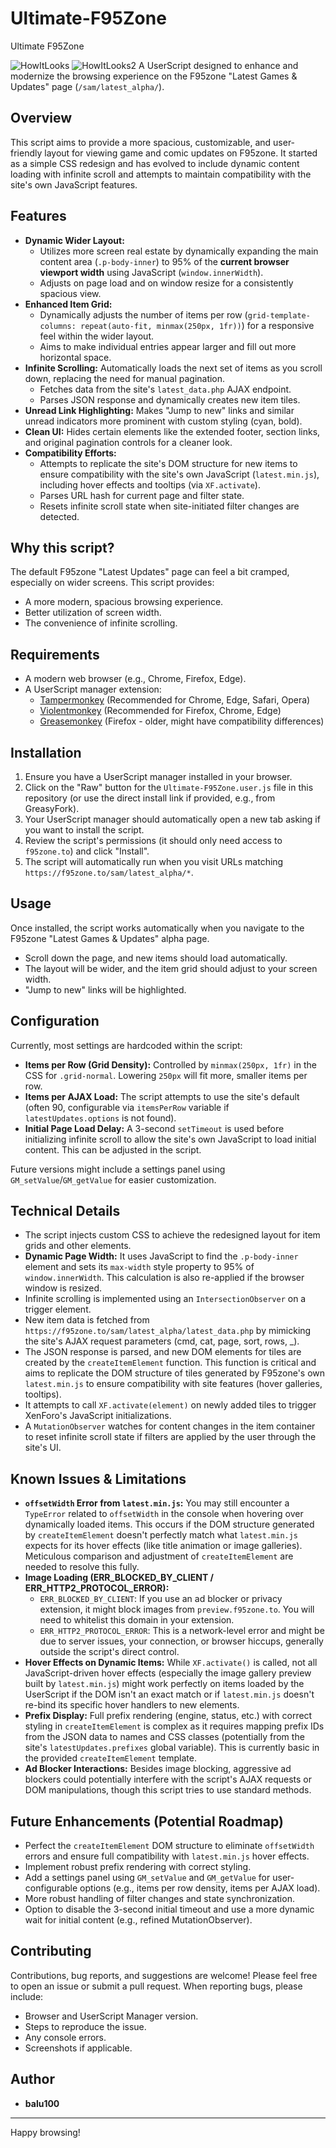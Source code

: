 # Ultimate-F95Zone
Ultimate F95Zone

![HowItLooks](List.jpg)
![HowItLooks2](Game.jpg)
A UserScript designed to enhance and modernize the browsing experience on the F95zone "Latest Games & Updates" page (`/sam/latest_alpha/`).

## Overview

This script aims to provide a more spacious, customizable, and user-friendly layout for viewing game and comic updates on F95zone. It started as a simple CSS redesign and has evolved to include dynamic content loading with infinite scroll and attempts to maintain compatibility with the site's own JavaScript features.

## Features

*   **Dynamic Wider Layout:**
    *   Utilizes more screen real estate by dynamically expanding the main content area (`.p-body-inner`) to 95% of the **current browser viewport width** using JavaScript (`window.innerWidth`).
    *   Adjusts on page load and on window resize for a consistently spacious view.
*   **Enhanced Item Grid:**
    *   Dynamically adjusts the number of items per row (`grid-template-columns: repeat(auto-fit, minmax(250px, 1fr))`) for a responsive feel within the wider layout.
    *   Aims to make individual entries appear larger and fill out more horizontal space.
*   **Infinite Scrolling:** Automatically loads the next set of items as you scroll down, replacing the need for manual pagination.
    *   Fetches data from the site's `latest_data.php` AJAX endpoint.
    *   Parses JSON response and dynamically creates new item tiles.
*   **Unread Link Highlighting:** Makes "Jump to new" links and similar unread indicators more prominent with custom styling (cyan, bold).
*   **Clean UI:** Hides certain elements like the extended footer, section links, and original pagination controls for a cleaner look.
*   **Compatibility Efforts:**
    *   Attempts to replicate the site's DOM structure for new items to ensure compatibility with the site's own JavaScript (`latest.min.js`), including hover effects and tooltips (via `XF.activate`).
    *   Parses URL hash for current page and filter state.
    *   Resets infinite scroll state when site-initiated filter changes are detected.

## Why this script?

The default F95zone "Latest Updates" page can feel a bit cramped, especially on wider screens. This script provides:
*   A more modern, spacious browsing experience.
*   Better utilization of screen width.
*   The convenience of infinite scrolling.

## Requirements

*   A modern web browser (e.g., Chrome, Firefox, Edge).
*   A UserScript manager extension:
    *   [Tampermonkey](https://www.tampermonkey.net/) (Recommended for Chrome, Edge, Safari, Opera)
    *   [Violentmonkey](https://violentmonkey.github.io/) (Recommended for Firefox, Chrome, Edge)
    *   [Greasemonkey](https://www.greasespot.net/) (Firefox - older, might have compatibility differences)

## Installation

1.  Ensure you have a UserScript manager installed in your browser.
2.  Click on the "Raw" button for the `Ultimate-F95Zone.user.js` file in this repository (or use the direct install link if provided, e.g., from GreasyFork).
3.  Your UserScript manager should automatically open a new tab asking if you want to install the script.
4.  Review the script's permissions (it should only need access to `f95zone.to`) and click "Install".
5.  The script will automatically run when you visit URLs matching `https://f95zone.to/sam/latest_alpha/*`.

## Usage

Once installed, the script works automatically when you navigate to the F95zone "Latest Games & Updates" alpha page.
*   Scroll down the page, and new items should load automatically.
*   The layout will be wider, and the item grid should adjust to your screen width.
*   "Jump to new" links will be highlighted.

## Configuration

Currently, most settings are hardcoded within the script:

*   **Items per Row (Grid Density):** Controlled by `minmax(250px, 1fr)` in the CSS for `.grid-normal`. Lowering `250px` will fit more, smaller items per row.
*   **Items per AJAX Load:** The script attempts to use the site's default (often 90, configurable via `itemsPerRow` variable if `latestUpdates.options` is not found).
*   **Initial Page Load Delay:** A 3-second `setTimeout` is used before initializing infinite scroll to allow the site's own JavaScript to load initial content. This can be adjusted in the script.

Future versions might include a settings panel using `GM_setValue`/`GM_getValue` for easier customization.

## Technical Details

*   The script injects custom CSS to achieve the redesigned layout for item grids and other elements.
*   **Dynamic Page Width:** It uses JavaScript to find the `.p-body-inner` element and sets its `max-width` style property to 95% of `window.innerWidth`. This calculation is also re-applied if the browser window is resized.
*   Infinite scrolling is implemented using an `IntersectionObserver` on a trigger element.
*   New item data is fetched from `https://f95zone.to/sam/latest_alpha/latest_data.php` by mimicking the site's AJAX request parameters (cmd, cat, page, sort, rows, _).
*   The JSON response is parsed, and new DOM elements for tiles are created by the `createItemElement` function. This function is critical and aims to replicate the DOM structure of tiles generated by F95zone's own `latest.min.js` to ensure compatibility with site features (hover galleries, tooltips).
*   It attempts to call `XF.activate(element)` on newly added tiles to trigger XenForo's JavaScript initializations.
*   A `MutationObserver` watches for content changes in the item container to reset infinite scroll state if filters are applied by the user through the site's UI.

## Known Issues & Limitations

*   **`offsetWidth` Error from `latest.min.js`:** You may still encounter a `TypeError` related to `offsetWidth` in the console when hovering over dynamically loaded items. This occurs if the DOM structure generated by `createItemElement` doesn't perfectly match what `latest.min.js` expects for its hover effects (like title animation or image galleries). Meticulous comparison and adjustment of `createItemElement` are needed to resolve this fully.
*   **Image Loading (ERR_BLOCKED_BY_CLIENT / ERR_HTTP2_PROTOCOL_ERROR):**
    *   `ERR_BLOCKED_BY_CLIENT`: If you use an ad blocker or privacy extension, it might block images from `preview.f95zone.to`. You will need to whitelist this domain in your extension.
    *   `ERR_HTTP2_PROTOCOL_ERROR`: This is a network-level error and might be due to server issues, your connection, or browser hiccups, generally outside the script's direct control.
*   **Hover Effects on Dynamic Items:** While `XF.activate()` is called, not all JavaScript-driven hover effects (especially the image gallery preview built by `latest.min.js`) might work perfectly on items loaded by the UserScript if the DOM isn't an exact match or if `latest.min.js` doesn't re-bind its specific hover handlers to new elements.
*   **Prefix Display:** Full prefix rendering (engine, status, etc.) with correct styling in `createItemElement` is complex as it requires mapping prefix IDs from the JSON data to names and CSS classes (potentially from the site's `latestUpdates.prefixes` global variable). This is currently basic in the provided `createItemElement` template.
*   **Ad Blocker Interactions:** Besides image blocking, aggressive ad blockers could potentially interfere with the script's AJAX requests or DOM manipulations, though this script tries to use standard methods.

## Future Enhancements (Potential Roadmap)

*   Perfect the `createItemElement` DOM structure to eliminate `offsetWidth` errors and ensure full compatibility with `latest.min.js` hover effects.
*   Implement robust prefix rendering with correct styling.
*   Add a settings panel using `GM_setValue` and `GM_getValue` for user-configurable options (e.g., items per row density, items per AJAX load).
*   More robust handling of filter changes and state synchronization.
*   Option to disable the 3-second initial timeout and use a more dynamic wait for initial content (e.g., refined MutationObserver).

## Contributing

Contributions, bug reports, and suggestions are welcome! Please feel free to open an issue or submit a pull request.
When reporting bugs, please include:
*   Browser and UserScript Manager version.
*   Steps to reproduce the issue.
*   Any console errors.
*   Screenshots if applicable.

## Author

*   **balu100**

---

Happy browsing!
